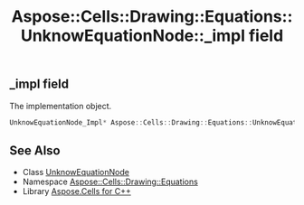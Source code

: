 ﻿---
title: Aspose::Cells::Drawing::Equations::UnknowEquationNode::_impl field
linktitle: _impl
second_title: Aspose.Cells for C++ API Reference
description: 'Aspose::Cells::Drawing::Equations::UnknowEquationNode::_impl field. The implementation object in C++.'
type: docs
weight: 600
url: /cpp/aspose.cells.drawing.equations/unknowequationnode/_impl/
---
## _impl field


The implementation object.

```cpp
UnknowEquationNode_Impl* Aspose::Cells::Drawing::Equations::UnknowEquationNode::_impl
```

## See Also

* Class [UnknowEquationNode](../)
* Namespace [Aspose::Cells::Drawing::Equations](../../)
* Library [Aspose.Cells for C++](../../../)
